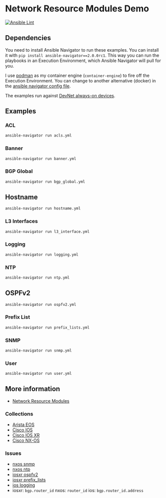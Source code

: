# Network Resource Modules Demo
[![Ansible Lint](https://github.com/nleiva/ansible-net-modules/actions/workflows/ansible-lint.yml/badge.svg)](https://github.com/nleiva/ansible-net-modules/actions/workflows/ansible-lint.yml)

## Dependencies

You need to install Ansible Navigator to run these examples. You can install it with `pip install ansible-navigator==2.0.0rc1`. This way you can run the playbooks in an Execution Environment, which Ansible Navigator will pull for you. 

I use [podman](https://podman.io/) as my container engine (`container-engine`) to fire off the Execution Environment. You can change to another alternative (docker) in the [ansible navigator config file](ansible-navigator.yml).

The examples run against [DevNet always-on devices](https://developer.cisco.com/site/sandbox/). 

## Examples

### ACL

```bash
ansible-navigator run acls.yml
```

### Banner

```bash
ansible-navigator run banner.yml
```

### BGP Global

```bash
ansible-navigator run bgp_global.yml
```

## Hostname

```bash
ansible-navigator run hostname.yml
```

### L3 Interfaces

```bash
ansible-navigator run l3_interface.yml
```

### Logging

```bash
ansible-navigator run logging.yml
```

### NTP

```bash
ansible-navigator run ntp.yml
```

## OSPFv2

```bash
ansible-navigator run ospfv2.yml
```

### Prefix List

```bash
ansible-navigator run prefix_lists.yml
```

### SNMP

```bash
ansible-navigator run snmp.yml
```

### User

```bash
ansible-navigator run user.yml
```

## More information

- [Network Resource Modules](https://github.com/nleiva/ansible-links#network-resource-modules)

### Collections

- [Arista EOS](https://github.com/ansible-collections/arista.eos)
- [Cisco IOS](https://github.com/ansible-collections/cisco.ios)
- [Cisco IOS XR](https://github.com/ansible-collections/cisco.iosxr)
- [Cisco NX-OS](https://github.com/ansible-collections/cisco.nxos)

### Issues

- [nxos snmp](https://github.com/ansible-collections/cisco.nxos/issues/454)
- [nxos ntp](https://github.com/ansible-collections/cisco.nxos/issues/450)
- [iosxr ospfv2](https://github.com/ansible-collections/cisco.iosxr/issues/227)
- [iosxr prefix_lists](https://github.com/ansible-collections/cisco.iosxr/issues/229)
- [ios logging](https://github.com/ansible-collections/cisco.ios/issues/545)
- iosxr: `bgp.router_id` nxos: `router_id` ios: `bgp.router_id.address`